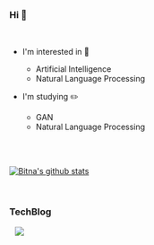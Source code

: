 <br>

### Hi :wave:
<br>

- I'm interested in :star2:
  - Artificial Intelligence
  - Natural Language Processing

- I'm studying :pencil2:
  - GAN
  - Natural Language Processing
  
  <br><br>

[![Bitna's github stats](https://github-readme-stats.vercel.app/api?username=BitnaKeum&count_private=true&theme=bear&show_icons=true)](https://github.com/BitnaKeum/github-readme-stats)

<br>

### TechBlog

<a href="https://alpox.kr">
    <img 
        src="http://img.shields.io/badge/-Tistory-c12267?style=flat&logo=Blog&link=https://alpox.kr"
        style="height : auto; margin-left : 10px; margin-right : 10px;"/>
</a>

